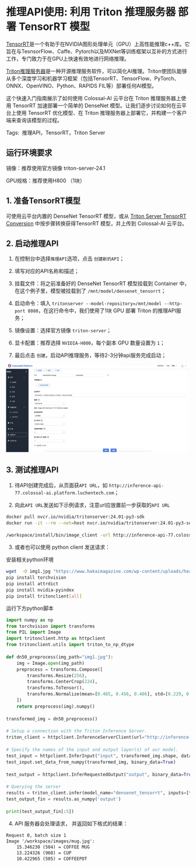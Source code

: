 # 推理API使用: 利用 Triton 推理服务器 部署 TensorRT 模型

[TensorRT](https://github.com/NVIDIA/TensorRT)是一个有助于在NVIDIA图形处理单元（GPU）上高性能推理c++库。它旨在与TesnsorFlow、Caffe、Pytorch以及MXNet等训练框架以互补的方式进行工作，专门致力于在GPU上快速有效地进行网络推理。

[Triton推理服务器](https://github.com/triton-inference-server/server)是一种开源推理服务软件，可以简化AI推理。Triton使团队能够从多个深度学习和机器学习框架（包括TensorRT、TensorFlow、PyTorch、ONNX、OpenVINO、Python、RAPIDS FIL等）部署任何AI模型。

这个快速入门指南展示了如何使用 Colossal-AI 云平台在 Triton 推理服务器上使用 TensorRT 加速部署一个简单的 DenseNet 模型。让我们逐步讨论如何在云平台上使用 TensorRT 优化模型、在 Triton 推理服务器上部署它，并构建一个客户端来查询该模型的过程。

Tags:  推理API，TensorRT，Triton Server

## 运行环境要求

镜像：推荐使用官方镜像 triton-server-24.1

GPU规格：推荐使用H800 （1块）

## 1. 准备TensorRT模型

可使用云平台内置的 DenseNet TensorRT 模型，或从 [Triton Server TensorRT Conversion](https://github.com/NVIDIA/TensorRT/tree/main/quickstart/deploy_to_triton#step-1-optimize-your-model-with-tensorrt) 中按步骤转换获得TensorRT 模型，并上传到 Colossal-AI 云平台。


## 2. 启动推理API

1. 在控制台中选择`推理API`选项，点击 `创建新的API`；

2. 填写对应的API名称和描述；

3. 挂载文件：将之前准备好的 DenseNet TensorRT 模型挂载到 Container 中，在这个例子里，模型被挂载到了 `/mnt/model/densenet_tensorrt`；

4. 启动命令：填入 `tritonserver --model-repository=/mnt/model --http-port 8080`，在这行命令中，我们使用了1块 GPU 部署 Triton 的推理API服务；

5. 镜像设置：选择官方镜像 `triton-server`；

6. 显卡配置：推荐选择 `NVIDIA-H800`，每个副本 GPU 数量设置为 `1`；

7. 最后点击 `创建`，启动API推理服务，等待2-3分钟api服务完成启动；

![inference_api_create](./images/inference_api_create.jpg)

## 3. 测试推理API

1. 待API创建完成后，从页面获`API URL`，如 `http://inference-api-77.colossal-ai.platform.luchentech.com`；

2. 向此`API URL`发送如下示例请求，注意url应放置前一步获取的`API URL`
```bash
docker pull nvcr.io/nvidia/tritonserver:24.01-py3-sdk
docker run -it --rm --net=host nvcr.io/nvidia/tritonserver:24.01-py3-sdk

/workspace/install/bin/image_client -url http://inference-api-77.colossal-ai.platform.luchentech.com -m densenet_tensorrt -c 3 -s INCEPTION /workspace/images/mug.jpg
```

3. 或者也可以使用 python client 发送请求：

安装相关python环境
```bash
wget  -O img1.jpg "https://www.hakaimagazine.com/wp-content/uploads/header-gulf-birds.jpg"
pip install torchvision
pip install attrdict
pip install nvidia-pyindex
pip install tritonclient[all]
```

运行下方python脚本
```python
import numpy as np
from torchvision import transforms
from PIL import Image
import tritonclient.http as httpclient
from tritonclient.utils import triton_to_np_dtype

def dn50_preprocess(img_path="img1.jpg"):
    img = Image.open(img_path)
    preprocess = transforms.Compose([
        transforms.Resize(256),
        transforms.CenterCrop(224),
        transforms.ToTensor(),
        transforms.Normalize(mean=[0.485, 0.456, 0.406], std=[0.229, 0.224, 0.225]),
    ])
    return preprocess(img).numpy()

transformed_img = dn50_preprocess()

# Setup a connection with the Triton Inference Server.
triton_client = httpclient.InferenceServerClient(url="http://inference-api-77.colossal-ai.platform.luchentech.com")

# Specify the names of the input and output layer(s) of our model.
test_input = httpclient.InferInput("input", transformed_img.shape, datatype="FP32")
test_input.set_data_from_numpy(transformed_img, binary_data=True)

test_output = httpclient.InferRequestedOutput("output", binary_data=True, class_count=1000)

# Querying the server
results = triton_client.infer(model_name="densenet_tensorrt", inputs=[test_input], outputs=[test_output])
test_output_fin = results.as_numpy('output')

print(test_output_fin[:5])

```

4. API 服务器会处理请求， 并返回如下格式的结果：
```
Request 0, batch size 1
Image '/workspace/images/mug.jpg':
    15.346230 (504) = COFFEE MUG
    13.224326 (968) = CUP
    10.422965 (505) = COFFEEPOT
```

